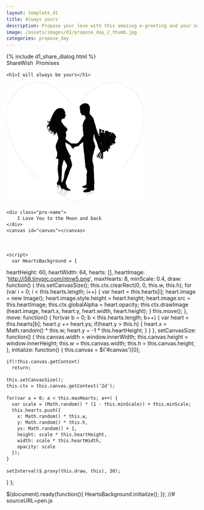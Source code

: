 ```yaml
---
layout: template_d1
title: Always yours
description: Propose your love with this amazing e-greeting and your name
image: /assets/images/d1/propose_day_2_thumb.jpg
categories: propose_day
---
```

<body id="pro" style="overflow-x: hidden; background-attachment: fixed;background-size: cover;">
  {% include d1_share_dialog.html %}
     <div class="top ball">
          <span class="sendername">ShareWish</span>
        <span> &nbsp;Promises </span>
    </div>
    
    <h1>I will always be yours</h1>
    
    
  <img src="/assets/images/d1/pro.gif" class="ball">

 
    <div class="pro-name">
        I Love You to the Moon and back
    </div>
    <canvas id="canvas"></canvas>
    
    

    <script>
      var HeartsBackground = {
  heartHeight: 60,
  heartWidth: 64,
  hearts: [],
  heartImage: 'http://i58.tinypic.com/ntnw5.png',
  maxHearts: 8,
  minScale: 0.4,
  draw: function() {
    this.setCanvasSize();
    this.ctx.clearRect(0, 0, this.w, this.h);
    for (var i = 0; i < this.hearts.length; i++) {
      var heart = this.hearts[i];
      heart.image = new Image();
      heart.image.style.height = heart.height;
      heart.image.src = this.heartImage;
      this.ctx.globalAlpha = heart.opacity;
      this.ctx.drawImage (heart.image, heart.x, heart.y, heart.width, heart.height);
    }
    this.move();
  },
  move: function() {
    for(var b = 0; b < this.hearts.length; b++) {
      var heart = this.hearts[b];
      heart.y += heart.ys;
      if(heart.y > this.h) {
        heart.x = Math.random() * this.w;
        heart.y = -1 * this.heartHeight;
      }
    }
  },
  setCanvasSize: function() {
    this.canvas.width = window.innerWidth;
    this.canvas.height = window.innerHeight;
    this.w = this.canvas.width;
    this.h = this.canvas.height;
  },
  initialize: function() {
    this.canvas = $('#canvas')[0];

    if(!this.canvas.getContext)
      return;

    this.setCanvasSize();
    this.ctx = this.canvas.getContext('2d');

    for(var a = 0; a < this.maxHearts; a++) {
      var scale = (Math.random() * (1 - this.minScale)) + this.minScale;
      this.hearts.push({
        x: Math.random() * this.w,
        y: Math.random() * this.h,
        ys: Math.random() + 1,
        height: scale * this.heartHeight,
        width: scale * this.heartWidth,
        opacity: scale
      });
    }

    setInterval($.proxy(this.draw, this), 30);
  }
};

$(document).ready(function(){
  HeartsBackground.initialize();
});
      //# sourceURL=pen.js
    </script>
</body>
